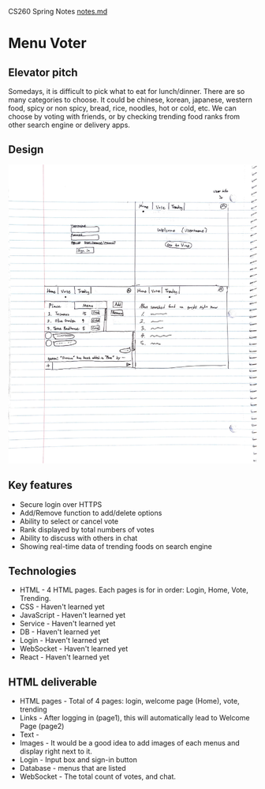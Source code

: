 CS260 Spring Notes
[notes.md](https://github.com/gwanghong/startup/blob/56910789136784b6247a91ac028732dbc887475c/notes.md)

# Menu Voter
  ## Elevator pitch
  Somedays, it is difficult to pick what to eat for lunch/dinner. There are so many categories to choose. It could be 
  chinese, korean, japanese, western food, 
  spicy or non spicy,
  bread, rice, noodles,
  hot or cold, etc.
  We can choose by voting with friends,
  or by checking trending food ranks from other search engine or delivery apps. 

## Design
  ![Alt text](sketch.jpg)

## Key features
* Secure login over HTTPS
* Add/Remove function to add/delete options 
* Ability to select or cancel vote
* Rank displayed by total numbers of votes
* Ability to discuss with others in chat
* Showing real-time data of trending foods on search engine
## Technologies
* HTML - 4 HTML pages. Each pages is for in order: Login, Home, Vote, Trending.
* CSS -         Haven't learned yet
* JavaScript -  Haven't learned yet
* Service -     Haven't learned yet
* DB -          Haven't learned yet
* Login -       Haven't learned yet
* WebSocket -   Haven't learned yet
* React -       Haven't learned yet
## HTML deliverable
* HTML pages - Total of 4 pages: login, welcome page (Home), vote, trending
* Links - After logging in (page1), this will automatically lead to Welcome Page (page2)
* Text - 
* Images - It would be a good idea to add images of each menus and display right next to it.
* Login - Input box and sign-in button
* Database - menus that are listed
* WebSocket - The total count of votes, and chat.